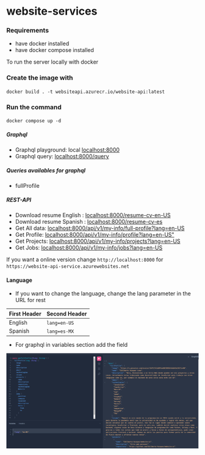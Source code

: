 # website-services

### Requirements

- have docker installed
- have docker compose installed

To run the server locally with docker

### Create the image with

`docker build . -t websiteapi.azurecr.io/website-api:latest`

### Run the command

`docker compose up -d`

##### Graphql

- Graphql playground: local [localhost:8000](http://localhost:8000/)
- Graphql query: [localhost:8000/query](http://localhost:8000/)

##### Queries availables for graphql

- fullProfile

##### REST-API

- Download resume English : [localhost:8000/resume-cv-en-US](http://localhost:8000/resume-cv-en)
- Download resume Spanish : [localhost:8000/resume-cv-es](http://localhost:8000/resume-cv-es)
- Get All data: [localhost:8000/api/v1/my-info/full-profile?lang=en-US](http://localhost:8000/api/v1/my-info/full-profile?lang=en-US)
- Get Profile: [localhost:8000/api/v1/my-info/profile?lang=en-US"](http://localhost:8000/api/v1/my-info/profile?lang=en-US)
- Get Projects: [localhost:8000/api/v1/my-info/projects?lang=en-US](http://localhost:8000/api/v1/my-info/projects?lang=en-US)
- Get Jobs: [localhost:8000/api/v1/my-info/jobs?lang=en-US](http://localhost:8000/api/v1/my-info/jobs?lang=en-US)

If you want a online version change `http://localhost:8000` for `https://website-api-service.azurewebsites.net`

#### Language

- If you want to change the language, change the lang parameter in the URL for rest

| First Header | Second Header |
| ------------ | ------------- |
| English      | `lang=en-US`  |
| Spanish      | `lang=es-MX`  |

- For graphql in variables section add the field

![](https://github.com/Edilberto-Vazquez/website-services/blob/main/graphql-example.png?raw=true)
